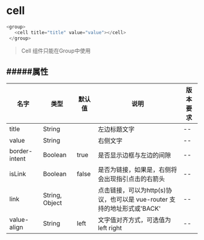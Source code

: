 # cell

 ``` javascript
 <group>
    <cell title="title" value="value"></cell>
  </group>
 ```

> Cell 组件只能在Group中使用

#####属性
---
名字          | 类型            | 默认值     | 说明                                   | 版本要求
---           | ---             | ---       | ---                                    | ---
title         | String          |           | 左边标题文字                            | -- 
value         | String          |           | 右侧文字                                | --
border-intent | Boolean         |  true     | 是否显示边框与左边的间隙                  | --
isLink        | Boolean         |  false    | 是否为链接，如果是，右侧将会出现指引点击的右箭头    | --
link          | String, Object  |           | 点击链接，可以为http(s)协议，也可以是 vue-router 支持的地址形式或'BACK'  | --
value-align   | String          |  left     | 文字值对齐方式，可选值为 left right        | --